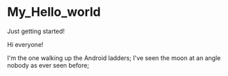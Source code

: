 # My_Hello_world
Just getting started!

Hi everyone!

I'm the one walking up the Android ladders;
I've seen the moon at an angle nobody as ever seen before;
